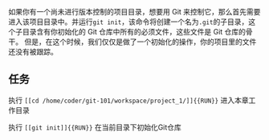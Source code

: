 如果你有一个尚未进行版本控制的项目目录，想要用 Git 来控制它，那么首先需要进入该项目目录中。并运行`git init`，该命令将创建一个名为`.git`的子目录，这个子目录含有你初始化的 Git 仓库中所有的必须文件，这些文件是 Git 仓库的骨干。 但是，在这个时候，我们仅仅是做了一个初始化的操作，你的项目里的文件还没有被跟踪。

## 任务 

执行 `[[cd /home/coder/git-101/workspace/project_1/]]{{RUN}}` 进入本章工作目录

执行 `[[git init]]{{RUN}}` 在当前目录下初始化Git仓库
